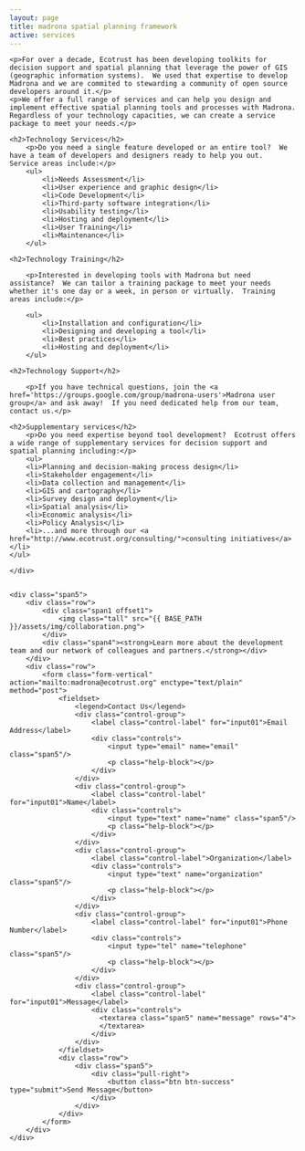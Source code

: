 ```yaml
---
layout: page
title: madrona spatial planning framework
active: services
---
```

<div class="row">
    <div class="span7">

    <p>For over a decade, Ecotrust has been developing toolkits for decision support and spatial planning that leverage the power of GIS (geographic information systems).  We used that expertise to develop Madrona and we are commited to stewarding a community of open source developers around it.</p>
    <p>We offer a full range of services and can help you design and implement effective spatial planning tools and processes with Madrona.  Regardless of your technology capacities, we can create a service package to meet your needs.</p>
    
    <h2>Technology Services</h2>            
        <p>Do you need a single feature developed or an entire tool?  We have a team of developers and designers ready to help you out.  Service areas include:</p>
        <ul>
            <li>Needs Assessment</li>
            <li>User experience and graphic design</li>
            <li>Code Development</li>
            <li>Third-party software integration</li>
            <li>Usability testing</li>
            <li>Hosting and deployment</li>
            <li>User Training</li>
            <li>Maintenance</li>
        </ul>   

    <h2>Technology Training</h2>

        <p>Interested in developing tools with Madrona but need assistance?  We can tailor a training package to meet your needs whether it's one day or a week, in person or virtually.  Training areas include:</p>

        <ul>
            <li>Installation and configuration</li>
            <li>Designing and developing a tool</li>
            <li>Best practices</li>
            <li>Hosting and deployment</li>
        </ul>

    <h2>Technology Support</h2>

        <p>If you have technical questions, join the <a href='https://groups.google.com/group/madrona-users'>Madrona user group</a> and ask away!  If you need dedicated help from our team, contact us.</p>

    <h2>Supplementary services</h2>
        <p>Do you need expertise beyond tool development?  Ecotrust offers a wide range of supplementary services for decision support and spatial planning including:</p>        
        <ul>
        <li>Planning and decision-making process design</li>
        <li>Stakeholder engagement</li>
        <li>Data collection and management</li>
        <li>GIS and cartography</li>
        <li>Survey design and deployment</li>
        <li>Spatial analysis</li>
        <li>Economic analysis</li>
        <li>Policy Analysis</li>
        <li>...and more through our <a href="http://www.ecotrust.org/consulting/">consulting initiatives</a></li>
    </ul>

    </div>

    
    <div class="span5">
        <div class="row">
            <div class="span1 offset1">
                <img class="tall" src="{{ BASE_PATH }}/assets/img/collaboration.png">
            </div>
            <div class="span4"><strong>Learn more about the development team and our network of colleagues and partners.</strong></div>
        </div>  
        <div class="row">
            <form class="form-vertical" action="mailto:madrona@ecotrust.org" enctype="text/plain" method="post">
                <fieldset>
                    <legend>Contact Us</legend>
                    <div class="control-group">
                        <label class="control-label" for="input01">Email Address</label>
                        <div class="controls">
                            <input type="email" name="email" class="span5"/>
                            <p class="help-block"></p>
                        </div>
                    </div>
                    <div class="control-group">
                        <label class="control-label" for="input01">Name</label>
                        <div class="controls">
                            <input type="text" name="name" class="span5"/>
                            <p class="help-block"></p>
                        </div>
                    </div>
                    <div class="control-group">
                        <label class="control-label">Organization</label>
                        <div class="controls">
                            <input type="text" name="organization" class="span5"/>
                            <p class="help-block"></p>
                        </div>
                    </div>
                    <div class="control-group">
                        <label class="control-label" for="input01">Phone Number</label>
                        <div class="controls">
                            <input type="tel" name="telephone" class="span5"/>
                            <p class="help-block"></p>
                        </div>
                    </div>
                    <div class="control-group">
                        <label class="control-label" for="input01">Message</label>
                        <div class="controls">
                          <textarea class="span5" name="message" rows="4">
                          </textarea>
                        </div>
                    </div>
                </fieldset>
                <div class="row">
                    <div class="span5">
                        <div class="pull-right">    
                            <button class="btn btn-success" type="submit">Send Message</button>
                        </div>
                    </div>
                </div>
            </form>
        </div>
    </div>
</div>